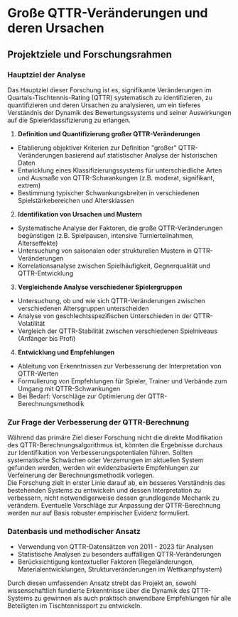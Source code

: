 # Große QTTR-Veränderungen und deren Ursachen
## Projektziele und Forschungsrahmen
### Hauptziel der Analyse

Das Hauptziel dieser Forschung ist es, signifikante Veränderungen im Quartals-Tischtennis-Rating (QTTR) systematisch zu identifizieren, zu quantifizieren und deren Ursachen zu analysieren, um ein tieferes Verständnis der Dynamik des Bewertungssystems und seiner Auswirkungen auf die Spielerklassifizierung zu erlangen.

1. **Definition und Quantifizierung großer QTTR-Veränderungen**

* Etablierung objektiver Kriterien zur Definition "großer" QTTR-Veränderungen basierend auf statistischer Analyse der historischen Daten
* Entwicklung eines Klassifizierungssystems für unterschiedliche Arten und Ausmaße von QTTR-Schwankungen (z.B. moderat, signifikant, extrem)
* Bestimmung typischer Schwankungsbreiten in verschiedenen Spielstärkebereichen und Altersklassen

2. **Identifikation von Ursachen und Mustern**

* Systematische Analyse der Faktoren, die große QTTR-Veränderungen begünstigen (z.B. Spielpausen, intensive Turnierteilnahmen, Alterseffekte)
* Untersuchung von saisonalen oder strukturellen Mustern in QTTR-Veränderungen
* Korrelationsanalyse zwischen Spielhäufigkeit, Gegnerqualität und QTTR-Entwicklung

3. **Vergleichende Analyse verschiedener Spielergruppen**

* Untersuchung, ob und wie sich QTTR-Veränderungen zwischen verschiedenen Altersgruppen unterscheiden
* Analyse von geschlechtsspezifischen Unterschieden in der QTTR-Volatilität
* Vergleich der QTTR-Stabilität zwischen verschiedenen Spielniveaus (Anfänger bis Profi)

4. **Entwicklung und Empfehlungen**

* Ableitung von Erkenntnissen zur Verbesserung der Interpretation von QTTR-Werten
* Formulierung von Empfehlungen für Spieler, Trainer und Verbände zum Umgang mit QTTR-Schwankungen
* Bei Bedarf: Vorschläge zur Optimierung der QTTR-Berechnungsmethodik

### Zur Frage der Verbesserung der QTTR-Berechnung

Während das primäre Ziel dieser Forschung nicht die direkte Modifikation des QTTR-Berechnungsalgorithmus ist, könnten die Ergebnisse durchaus zur Identifikation von Verbesserungspotentialen führen. Sollten systematische Schwächen oder Verzerrungen im aktuellen System gefunden werden, werden wir evidenzbasierte Empfehlungen zur Verfeinerung der Berechnungsmethodik vorlegen.
<br>
Die Forschung zielt in erster Linie darauf ab, ein besseres Verständnis des bestehenden Systems zu entwickeln und dessen Interpretation zu verbessern, nicht notwendigerweise dessen grundlegende Mechanik zu verändern. Eventuelle Vorschläge zur Anpassung der QTTR-Berechnung werden nur auf Basis robuster empirischer Evidenz formuliert.

### Datenbasis und methodischer Ansatz

* Verwendung von QTTR-Datensätzen von 2011 - 2023 für Analysen
* Statistische Analysen zu besonders auffälligen QTTR-Veränderungen
* Berücksichtigung kontextueller Faktoren (Regeländerungen, Materialentwicklungen, Strukturveränderungen im Wettkampfsystem)

Durch diesen umfassenden Ansatz strebt das Projekt an, sowohl wissenschaftlich fundierte Erkenntnisse über die Dynamik des QTTR-Systems zu gewinnen als auch praktisch anwendbare Empfehlungen für alle Beteiligten im Tischtennissport zu entwickeln.